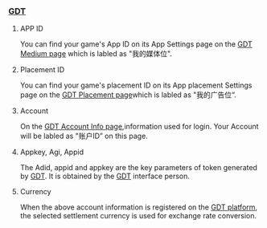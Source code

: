 ###    [GDT](http://e.qq.com/ads/) 
1. APP ID

   You can find your game's App ID on its App Settings page on the [GDT Medium page](http://adnet.qq.com/medium/list) which is labled as "我的媒体位". 
2. Placement  ID

   You can find your game's placement  ID on its App placement Settings page on the [GDT Placement page](http://adnet.qq.com/placement/list)which is labled as "我的广告位“. 


3. Account

   On the [GDT Account Info page](http://adnet.qq.com/account/info),information used for login. Your Account will be labled as "账户ID” on this page.
4.  Appkey, Agi, Appid

    The Adid, appid and appkey are the key parameters of token generated by [GDT](http://e.qq.com/ads/).
It is obtained by the [GDT](http://e.qq.com/ads/) interface person.
5.  Currency

    When the above account information is registered on the [GDT platform](http://e.qq.com/ads/), the selected settlement currency is used for exchange rate conversion.